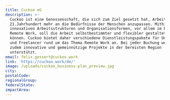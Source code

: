 ```yaml
---
title: Cuckoo eG
description: >-
  Cuckoo ist eine Genossenschaft, die sich zum Ziel gesetzt hat, Arbeiten im
  21.Jahrhundert mehr an die Bedürfnisse der Menschen anzupassen. Mithilfe von
  innovativen Arbeitsstrukturen und Organisationsformen, vor allem im Bereich
  Remote Work, soll die Arbeit selbstbestimmter und flexibler gestaltet werden
  können. Cuckoo bietet daher verschiedene Dienstleistungspakete für Unternehmen
  und Freelancer rund um das Thema Remote Work an. Bei jeder Buchung werden
  zudem innovative und gemeinnützige Projekte in der bereisten Region
  unterstützt.
email: felix.gessert@cuckoo.work
link: 'https://cuckoo.work/de/'
image: /uploads/cuckoo_business-plan_preview.jpg
city:
postalCode:
regionalGroup:
federalState:
impactArea:
---
```


